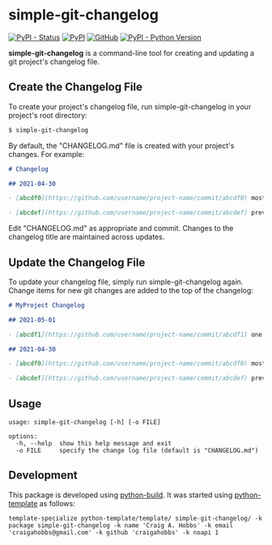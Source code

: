 # simple-git-changelog

[![PyPI - Status](https://img.shields.io/pypi/status/simple-git-changelog)](https://pypi.org/project/simple-git-changelog/)
[![PyPI](https://img.shields.io/pypi/v/simple-git-changelog)](https://pypi.org/project/simple-git-changelog/)
[![GitHub](https://img.shields.io/github/license/craigahobbs/simple-git-changelog)](https://github.com/craigahobbs/simple-git-changelog/blob/main/LICENSE)
[![PyPI - Python Version](https://img.shields.io/pypi/pyversions/simple-git-changelog)](https://pypi.org/project/simple-git-changelog/)

**simple-git-changelog** is a command-line tool for creating and updating a git project's changelog
file.


## Create the Changelog File

To create your project's changelog file, run simple-git-changelog in your project's root directory:

~~~ sh
$ simple-git-changelog
~~~

By default, the "CHANGELOG.md" file is created with your project's changes. For example:

~~~ markdown
# Changelog

## 2021-04-30

- [abcdf0](https://github.com/username/project-name/commit/abcdf0) most recent change

- [abcdef](https://github.com/username/project-name/commit/abcdef) previous change
~~~

Edit "CHANGELOG.md" as appropriate and commit. Changes to the changelog title are maintained across
updates.


## Update the Changelog File

To update your changelog file, simply run simple-git-changelog again. Change items for new git
changes are added to the top of the changelog:

~~~ markdown
# MyProject Changelog

## 2021-05-01

- [abcdf1](https://github.com/username/project-name/commit/abcdf1) one more thing

## 2021-04-30

- [abcdf0](https://github.com/username/project-name/commit/abcdf0) most recent change

- [abcdef](https://github.com/username/project-name/commit/abcdef) previous change
~~~


## Usage

~~~
usage: simple-git-changelog [-h] [-o FILE]

options:
  -h, --help  show this help message and exit
  -o FILE     specify the change log file (default is "CHANGELOG.md")
~~~


## Development

This package is developed using [python-build](https://github.com/craigahobbs/python-build#readme).
It was started using [python-template](https://github.com/craigahobbs/python-template#readme) as follows:

~~~
template-specialize python-template/template/ simple-git-changelog/ -k package simple-git-changelog -k name 'Craig A. Hobbs' -k email 'craigahobbs@gmail.com' -k github 'craigahobbs' -k noapi 1
~~~
